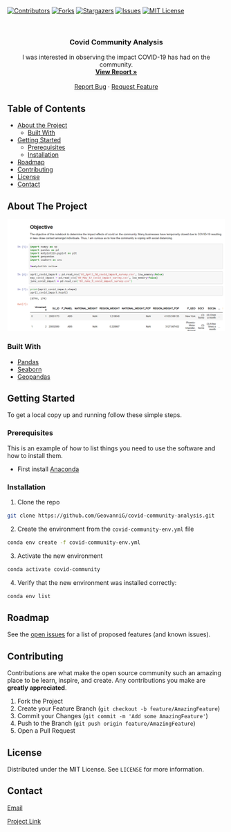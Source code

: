 <!-- PROJECT SHIELDS -->
<!--
*** I'm using markdown "reference style" links for readability.
*** Reference links are enclosed in brackets [ ] instead of parentheses ( ).
*** See the bottom of this document for the declaration of the reference variables
*** for contributors-url, forks-url, etc. This is an optional, concise syntax you may use.
*** https://www.markdownguide.org/basic-syntax/#reference-style-links
-->
[![Contributors][contributors-shield]][contributors-url]
[![Forks][forks-shield]][forks-url]
[![Stargazers][stars-shield]][stars-url]
[![Issues][issues-shield]][issues-url]
[![MIT License][license-shield]][license-url]



<!-- PROJECT LOGO -->
<br />
<p align="center">

  <h3 align="center">Covid Community Analysis</h3>

  <p align="center">
    I was interested in observing the impact COVID-19 has had on the community. 
    <br />
    <a href="https://github.com/GeovanniG/covid-community-analysis/blob/master/covid-communication.ipynb"><strong>View Report »</strong></a>
    <br />
    <br />
    <a href="https://github.com/GeovanniG/covid-community-analysis/issues">Report Bug</a>
    ·
    <a href="https://github.com/GeovanniG/covid-community-analysis/issues">Request Feature</a>
  </p>
</p>



<!-- TABLE OF CONTENTS -->
## Table of Contents

* [About the Project](#about-the-project)
  * [Built With](#built-with)
* [Getting Started](#getting-started)
  * [Prerequisites](#prerequisites)
  * [Installation](#installation)
* [Roadmap](#roadmap)
* [Contributing](#contributing)
* [License](#license)
* [Contact](#contact)



<!-- ABOUT THE PROJECT -->
## About The Project

[![Covid Project Screen Shot][product-screenshot]](https://github.com/GeovanniG/covid-community-analysis/blob/master/covid-communication.ipynb)


### Built With

* [Pandas](https://pandas.pydata.org/docs/)
* [Seaborn](https://seaborn.pydata.org/)
* [Geopandas](https://geopandas.org/)



<!-- GETTING STARTED -->
## Getting Started

To get a local copy up and running follow these simple steps.

### Prerequisites

This is an example of how to list things you need to use the software and how to install them.
* First install [Anaconda](https://www.anaconda.com/products/individual)

### Installation

1. Clone the repo
```sh
git clone https://github.com/GeovanniG/covid-community-analysis.git
```
2. Create the environment from the `covid-community-env.yml` file
```sh
conda env create -f covid-community-env.yml
```
3. Activate the new environment
```sh
conda activate covid-community
```
4. Verify that the new environment was installed correctly:
```sh
conda env list
```


<!-- ROADMAP -->
## Roadmap

See the [open issues](https://github.com/GeovanniG/covid-community-analysis/issues) for a list of proposed features (and known issues).



<!-- CONTRIBUTING -->
## Contributing

Contributions are what make the open source community such an amazing place to be learn, inspire, and create. Any contributions you make are **greatly appreciated**.

1. Fork the Project
2. Create your Feature Branch (`git checkout -b feature/AmazingFeature`)
3. Commit your Changes (`git commit -m 'Add some AmazingFeature'`)
4. Push to the Branch (`git push origin feature/AmazingFeature`)
5. Open a Pull Request



<!-- LICENSE -->
## License

Distributed under the MIT License. See `LICENSE` for more information.



<!-- CONTACT -->
## Contact

[Email](2276348+GeovanniG@users.noreply.github.com)

[Project Link](https://github.com/GeovanniG/covid-community-analysis/blob/master/covid-communication.ipynb)



<!-- MARKDOWN LINKS & IMAGES -->
<!-- https://www.markdownguide.org/basic-syntax/#reference-style-links -->
[contributors-shield]: https://img.shields.io/github/contributors/GeovanniG/covid-community-analysis?style=flat-square
[contributors-url]: https://github.com/GeovanniG/covid-community-analysis/graphs/contributors

[forks-shield]: https://img.shields.io/github/forks/GeovanniG/covid-community-analysis?style=flat-square
[forks-url]: https://github.com/GeovanniG/covid-community-analysis/network/members

[stars-shield]: https://img.shields.io/github/stars/GeovanniG/covid-community-analysis?style=flat-square
[stars-url]: https://github.com/GeovanniG/covid-community-analysis/stargazers

[issues-shield]: https://img.shields.io/github/issues/GeovanniG/covid-community-analysis?style=flat-square
[issues-url]: https://github.com/GeovanniG/covid-community-analysis/issues

[license-shield]: https://img.shields.io/github/license/GeovanniG/covid-community-analysis?style=flat-square
[license-url]: https://github.com/GeovanniG/covid-community-analysis/blob/main/LICENSE

[product-screenshot]: images/screenshot.png
